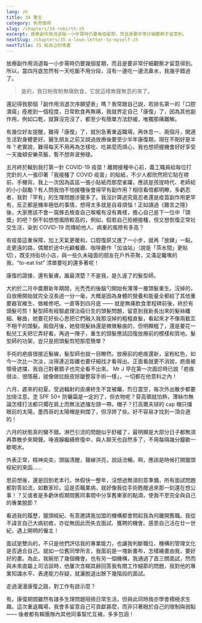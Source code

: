 ```yaml
---
lang: zh
title: 34 重生
category: 失而復得
slug: /chapters/34-rebirth-zh
excerpt: 放療副作用消退每一小步需時仍要幾個星期，而且是要非常仔細觀察才留意到。
nextSlug: /chapters/35-a-love-letter-to-myself-zh
nextTitle: 35 給自己的情書
---
```


<p class="cn">放療副作用消退每一小步需時仍要幾個星期，而且是要非常仔細觀察才留意得到。所以，當四月底忽然有一天吃飯不用分段，沒有一邊吃一邊流鼻水，我幾乎錯過了。
 
<blockquote class="cn">是的，我日盼夜盼無痛飲食，它就這樣無聲無息的來了。</blockquote>
 
<p class="cn">還記得我那個「副作用消退次序願望表」嗎？我常跟自己說，若排名第一的「口腔潰瘍」痊癒到一個程度，日常飲食再無痛，我就界定自己「康復」了，因為其他副作用，例如口乾，就算沒完沒了，都至少有簡單方法舒緩，唯獨那痛難解。
 
<p class="cn">有幾位好友提醒，難得「康復」了，就別急著重返職場，再休息一、兩個月，閑適生活對身體更好。醫生朋友之前又說過放療後要至少半年康復期，現在不剛好是半年？老實說，難得每天不用再為怎樣吃、吃甚麼而煩心，我也想把握機會好好享受一天幾頓安樂茶飯，暫不想奔波勞碌。
 
<p class="cn">五月終於輪到我打第一針 COVID-19 疫苗！離開接種中心前，義工職員給每位打完針的人一張印著「我接種了 COVID 疫苗」的貼紙，不少人都欣然把它貼在襟前、手機背。我上一次因為區區一張小貼紙而那麼雀躍，應該是孩提時代、老師給的小小鼓勵？有人問我怕不怕接種後會得罕有副作用？相信看倌都明瞭，多虧忍者，我對「罕有」的生理問題涉獵多了。我沒計算過究竟忍者還是疫苗副作用更罕有，反正都是機率極低的事情，想得太多就是自尋煩惱！正如讀過《難言之隱》後，大家應該不會一窩蜂去檢查自己喉嚨有沒有異樣，擔心自己是下一位中「頭獎」的吧？倒不如想想風險較高的，例如，假若自己拒絕接種，但又想恢復正常社交生活，染到 COVID-19 而傳給他人、病重的風險有多高？
 
<p class="cn">有疫苗這重保障，加上天氣更暖和，口腔復原又進了一小步，就再「放肆」一點，走更遠的路，偶爾於途中光顧餐廳、咖啡廳作「加油站」（說是「茶水間」更貼切），既支持街坊小店，與一些久未碰面的朋友在戶外茶聚，又滿足饞嘴的我，“to-eat list” 清單要吃的還多著呢！
 
<p class="cn">康復的證據，還有髮膚。誰最清楚？不是我，是久違了的髮型師。
 
<p class="cn">大約於二月中農曆新年期間，光禿禿的後腦勺開始有薄薄一層頭髮重生。沒掉的，自放療開始就完全沒長過一分一毫，大概是因為身體的營養和能量全都給了其他重要器官維生、做維修吧。一直等到四月底 —— 就是無痛飲食里程碑前後，終於有頭髮可剪！髮型師有經驗處理治癌衍生的頭髮問題，留意到我新長出來的髮絲纖細、鬈曲，她要花好些心思把它們融入我那沒掉的粗粗直髮，看起來才不像兩截互不相干的頭髮。兩個月後，她發現髮絲還是微微鬈曲的，但明顯粗了，還是要花一點兒工夫把它弄好看。再過一陣子，重生的頭髮應該回復放療前的模樣和質地。髮型師的功架，豈只是把頭髮剪短那麼簡單？
 
<p class="cn">手術的疤痕很接近髮線，髮型師也就一目瞭然。放療前的疤痕還新，呈粉紅色，如今一次比一次淡，淡得連近距離也要仔細找才看得出。正面看就更不消說，疤痕被顎骨遮擋，我自己對著鏡子也完全看不出來。 Mr J 早在第一次面診時已說「疤痕很淡、很隱蔽，就像做拉臉皮除皺整容手術一樣」，一切都在他意料之內！
 
<p class="cn">六月，遲來的初夏。受過輻射的皮膚終生不宜被曬，烈日當空，每次外出散步都要加倍注意。塗 SPF 50+ 防曬霜是一定的了，但衣物呢？穿高領就怕熱，薄絲巾無論怎樣打法都只擱在肩上而無法遮擋左頸一帶。帽子？打高爾夫球的 cap 帽只擋眼前的太陽，墨西哥的太陽帽是夠闊了，但浮誇了些。好不容易才找到一頂合適的！
 
<p class="cn">六月的狀態真的蠻不錯。淋巴引流的問題似乎舒緩了，最明顯是大部分日子都無須再靠散步來開聲。唾液腺繼續修復中，與人聊天也自然多了，不用每隔幾分鐘歇一歇喝水。
 
<p class="cn">外表正常，精神奕奕，頭腦清醒，聲線洪亮，說話流暢。啊，應該是時候打開獵頭經紀的來函......
 
<p class="cn">思前想後，還是回到老本行。休假快一整年，沒想過無須刻意準備，所有面試問題都對答如流，如數家珍。這是否職業病，就好像我從手術甦醒過來那一刻還在想公事！？又或者是多虧休假期間舊同事間中分享舊東家的點滴，使我不至完全與自己的專業脫節？
 
<p class="cn">看過我的履歷，獵頭經紀、有意邀請我加盟的機構都會問起我為何離開舊職。我從不諱言自己大病初癒，亦從無因此而失去面試、獲聘的機會。感恩自己活在廿一世紀，遇上開明的僱主！
 
<p class="cn">面試是雙向的，不只是他們評估我的專業能力，也讓我判斷職位、機構的管理文化是否適合自己。就如一位舊同學所言，我面前是一塊新畫布，怎樣繪畫由我，要好好的畫。為此，我婉拒了幾個機會。也有另一個機構，我通過了首三關面試，然而與未來直屬上司洽談時，他屢次含糊其辭回答我有關工作細節的問題，我對他的專業知識水平、表達能力存疑，就灑脫退出餘下幾階段的面試。
 
<p class="cn">走過漫漫康復之路，對工作有啟示麼？

<p class="cn">有。康復期間雖然有諸多生理問題阻撓日常生活，但與此同時我亦學會積極求生趣。這次重返職場，我會多留意自己可貢獻甚麼，而非只著眼於自己的限制與弱點 —— 後者都有賴團隊內其他同事幫忙互補，多多包涵！